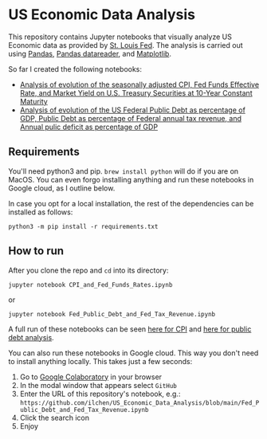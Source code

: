 # US Economic Data Analysis
This repository contains Jupyter notebooks that visually analyze US Economic data as provided by [St. Louis Fed](https://fred.stlouisfed.org).
The analysis is carried out using [Pandas](https://pandas.pydata.org), [Pandas datareader](https://pydata.github.io/pandas-datareader/), and [Matplotlib](https://matplotlib.org/stable/index.html).

So far I created the following notebooks:
* [Analysis of evolution of the seasonally adjusted CPI, Fed Funds Effective Rate, and Market Yield on U.S. Treasury Securities at 10-Year Constant Maturity](./CPI_and_Fed_Funds_Rates.ipynb)
* [Analysis of evolution of the US Federal Public Debt as percentage of GDP, Public Debt as percentage of Federal annual tax revenue, and Annual pulic deficit as percentage of GDP](./Fed_Public_Debt_and_Fed_Tax_Revenue.ipynb)

## Requirements
You'll need python3 and pip. `brew install python` will do if you are on MacOS. You can even forgo installing anything and run these notebooks in Google cloud, as I outline below.

In case you opt for a local installation, the rest of the dependencies can be installed as follows:
```commandline
python3 -m pip install -r requirements.txt
```

## How to run
After you clone the repo and `cd` into its directory:
```commandline
jupyter notebook CPI_and_Fed_Funds_Rates.ipynb
```
or
```commandline
jupyter notebook Fed_Public_Debt_and_Fed_Tax_Revenue.ipynb
```
A full run of these notebooks can be seen [here for CPI](https://github.com/ilchen/US_Economic_Data_Analysis/blob/main/CPI_and_Fed_Funds_Rates.ipynb) and
[here for public debt analysis](https://github.com/ilchen/US_Economic_Data_Analysis/blob/main/Fed_Public_Debt_and_Fed_Tax_Revenue.ipynb).  

You can also run these notebooks in Google cloud. This way you don't need to install anything locally. This takes just a few seconds:
1. Go to [Google Colaboratory](https://colab.research.google.com/notebooks/intro.ipynb#recent=true) in your browser
2. In the modal window that appears select `GitHub`
3. Enter the URL of this repository's notebook, e.g.: `https://github.com/ilchen/US_Economic_Data_Analysis/blob/main/Fed_Public_Debt_and_Fed_Tax_Revenue.ipynb`
4. Click the search icon
5. Enjoy
